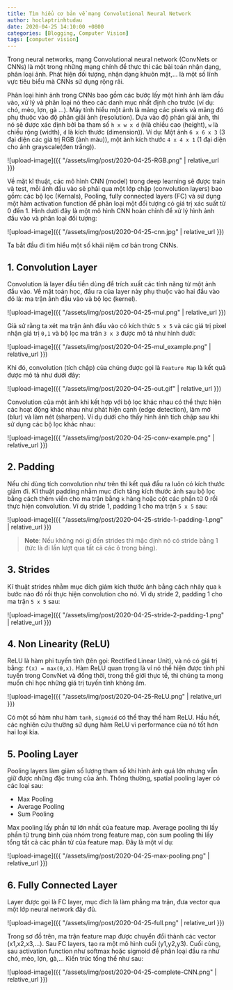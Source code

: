 ```yaml
---
title: Tìm hiểu cơ bản về mạng Convolutional Neural Network 
author: hoclaptrinhtudau
date: 2020-04-25 14:10:00 +0800
categories: [Blogging, Computer Vision]
tags: [computer vision]
---
```


Trong neural networks, mạng Convolutional neural network (ConvNets or CNNs) là một trong những mạng chính để thực thi các bài toán nhận dạng, phân loại ảnh. Phát hiện đối tượng, nhận dạng khuôn mặt,... là một số lĩnh vực tiêu biểu mà CNNs sử dụng rộng rãi.

Phân loại hình ảnh trong CNNs bao gồm các bước lấy một hình ảnh làm đầu vào, xử lý và phân loại nó theo các danh mục nhất định cho trước (ví dụ: chó, mèo, lợn, gà ...).  Máy tính hiểu một ảnh là mảng các pixels và mảng đó phụ thuộc vào độ phân giải ảnh (resolution). Dựa vào độ phân giải ảnh, thì nó sẽ được xác định bởi ba tham số `h x w x d` (`h`là chiều cao (height), `w` là chiều rộng (width), `d` là kích thước (dimension)). Ví dụ: Một ảnh `6 x 6 x 3` (3 đại diện các giá trị RGB (ảnh màu)), một ảnh kích thước `4 x 4 x 1` (1 đại diện cho ảnh grayscale(đen trắng)).

![upload-image]({{ "/assets/img/post/2020-04-25-RGB.png" | relative_url }})

Về mặt kĩ thuật, các mô hình CNN (model) trong deep learning sẽ được train và test, mỗi ảnh đầu vào sẽ phải qua  một lớp chập (convolution layers) bao gồm: các bộ lọc (Kernals), Pooling, fully connected layers (FC) và sử dụng một hàm activation function để phân loại một đối tượng có giá trị xác suất từ 0 đến 1. Hình dưới đây là một mô hình CNN hoàn chỉnh để xử lý hình ảnh đầu vào và phân loại đối tượng:

![upload-image]({{ "/assets/img/post/2020-04-25-cnn.jpg" | relative_url }})

Ta bắt đầu đi tìm hiểu một số khái niệm cơ bản trong CNNs.
## 1. Convolution Layer
Convolution là layer đầu tiền dùng để trích xuất các tính năng từ một ảnh đầu vào. Về mặt toán học, đầu ra của layer này phụ thuộc vào hai đầu vào đó là: ma trận ảnh đầu vào và bộ lọc (kernel).

![upload-image]({{ "/assets/img/post/2020-04-25-mul.png" | relative_url }})

Giả sử rằng ta xét ma trận ảnh đầu vào  có kích thức `5 x 5` và các giá trị pixel nhận giá trị `0,1` và bộ lọc ma trân `3 x 3` được mô tả như hình dưới:

![upload-image]({{ "/assets/img/post/2020-04-25-mul_example.png" | relative_url }})

Khi đó, convolution (tích chập) của chúng được gọi là `Feature Map` là kết quả được mô tả như dưới đây:

![upload-image]({{ "/assets/img/post/2020-04-25-out.gif" | relative_url }})

Convolution của một ảnh khi kết hợp với bộ lọc khác nhau có thể thực hiện các hoạt động khác nhau như phát hiện cạnh (edge detection), làm mờ (blur) và làm nét (sharpen). Ví dụ dưới cho thấy hình ảnh tích chập sau khi sử dụng các bộ lọc khác nhau:

![upload-image]({{ "/assets/img/post/2020-04-25-conv-example.png" | relative_url }})

## 2. Padding
Nếu chỉ dùng tích convolution như trên thì kết quả đầu ra luôn có kích thước giảm đi.
Kĩ thuật padding nhằm mục đích tăng kích thước ảnh sau bộ lọc bằng cách thêm viền cho ma trận bằng `k` hàng hoặc cột các phần tử 0 rồi thực hiện convolution. Ví dụ stride 1, padding 1 cho ma trận `5 x 5` sau: 

![upload-image]({{ "/assets/img/post/2020-04-25-stride-1-padding-1.png" | relative_url }})

> **Note**:  Nếu không nói gì đến strides thì mặc định nó có stride bằng 1 (tức là đi lần lượt qua tất cả các ô trong bảng).

## 3. Strides
Kĩ thuật strides nhằm mục đích giảm kích thước ảnh bằng cách nhảy qua `k` bước nào đó rồi thực hiện convolution cho nó. Ví dụ stride 2, padding 1 cho ma trận `5 x 5` sau: 

![upload-image]({{ "/assets/img/post/2020-04-25-stride-2-padding-1.png" | relative_url }})

## 4. Non Linearity (ReLU)
ReLU là hàm phi tuyến tính (tên gọi: Rectified Linear Unit), và nó có giá trị bằng: `f(x) = max(0,x)`.
Hàm ReLU quan trọng là ví nó thể hiện được tính phi tuyến trong ConvNet và đồng thời, trong thế giới thực tế, thì chúng ta mong muốn chỉ học những giá trị tuyến tính không âm.

![upload-image]({{ "/assets/img/post/2020-04-25-ReLU.png" | relative_url }})

Có một số hàm như hàm `tanh`, `sigmoid` có thể thay thế hàm ReLU. Hầu hết, các nghiên cứu thường sử dụng hàm ReLU vì performance của nó tốt hơn hai loại kia.
## 5. Pooling Layer
Pooling layers làm giảm số lượng tham số khi hình ảnh quá lớn nhưng vẫn giữ được những đặc trưng của ảnh. Thông thường, spatial pooling layer có các loại sau:

* Max Pooling
* Average Pooling
* Sum Pooling

Max pooling lấy phần tử lớn nhất của feature map. Average pooling thì lấy phần tử trung bình của nhóm trong feature map, còn sum pooling thì lấy tổng tất cả các phần tử của feature map. Đây là một ví dụ:

![upload-image]({{ "/assets/img/post/2020-04-25-max-pooling.png" | relative_url }})

## 6. Fully Connected Layer
Layer được gọi là FC layer, mục đích là làm phẳng ma trận, đưa vector qua một lớp neural network đây đủ.

![upload-image]({{ "/assets/img/post/2020-04-25-full.png" | relative_url }})

Trong sơ đồ trên, ma trận feature map được chuyển đổi thành các vector (x1,x2,x3,...). Sau FC layers, tạo ra một mô hình cuối (y1,y2,y3). Cuối cùng, sau activation function  như softmax hoặc sigmoid để phân loại đầu ra như chó, mèo, lợn, gà,...
Kiến trúc tổng thể như sau:

![upload-image]({{ "/assets/img/post/2020-04-25-complete-CNN.png" | relative_url }})

